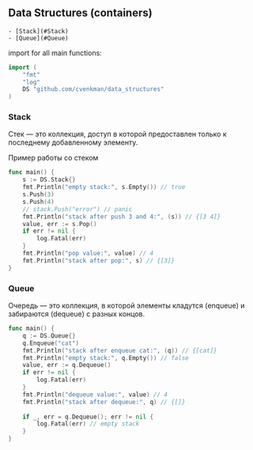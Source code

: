 ## Data Structures (containers)
    - [Stack](#Stack)
    - [Queue](#Queue)

import for all main functions:
``` go
import (
    "fmt"
    "log"
    DS "github.com/cvenkman/data_structures"
)
```

### Stack
Стек — это коллекция, доступ в которой предоставлен только к последнему добавленному элементу.

Пример работы со стеком
``` go
func main() {
    s := DS.Stack{}
    fmt.Println("empty stack:", s.Empty()) // true
    s.Push(3)
    s.Push(4)
    // stack.Push("error") // panic
    fmt.Println("stack after push 3 and 4:", (s)) // {[3 4]}
    value, err := s.Pop()
    if err != nil {
        log.Fatal(err)
    }
    fmt.Println("pop value:", value) // 4
    fmt.Println("stack after pop:", s) // {[3]}
}
```

### Queue
Очередь — это коллекция, в которой элементы кладутся (enqueue) и забираются (dequeue) с разных концов.
``` go
func main() {
    q := DS.Queue{}
    q.Enqueue("cat")
    fmt.Println("stack after enqueue cat:", (q)) // {[cat]}
    fmt.Println("empty stack:", q.Empty()) // false
    value, err := q.Dequeue()
    if err != nil {
        log.Fatal(err)
    }
    fmt.Println("dequeue value:", value) // 4
    fmt.Println("stack after dequeue:", q) // {[]}
    
    if _, err = q.Dequeue(); err != nil {
        log.Fatal(err) // empty stack
    }
}
```
